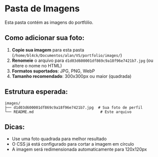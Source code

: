 # Pasta de Imagens

Esta pasta contém as imagens do portfólio.

## Como adicionar sua foto:

1. **Copie sua imagem** para esta pasta (`/home/bl4ck/Documentos/alan/VS/portfolio/images/`)
2. **Renomeie** o arquivo para `d1d03d600001df869c9a18f96e7421b7.jpg` (ou altere o nome no HTML)
3. **Formatos suportados**: JPG, PNG, WebP
4. **Tamanho recomendado**: 300x300px ou maior (quadrada)

## Estrutura esperada:
```
images/
├── d1d03d600001df869c9a18f96e7421b7.jpg  # Sua foto de perfil
└── README.md                              # Este arquivo
```

## Dicas:
- Use uma foto quadrada para melhor resultado
- O CSS já está configurado para cortar a imagem em círculo
- A imagem será redimensionada automaticamente para 120x120px
